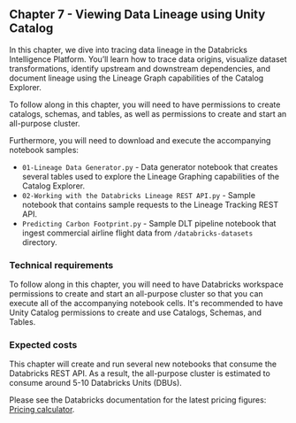 ## Chapter 7 - Viewing Data Lineage using Unity Catalog

In this chapter, we dive into tracing data lineage in the Databricks Intelligence Platform. You’ll learn how to trace data origins, visualize dataset transformations, identify upstream and downstream dependencies, and document lineage using the Lineage Graph capabilities of the Catalog Explorer.

To follow along in this chapter, you will need to have permissions to create catalogs, schemas, and tables, as well as permissions to create and start an all-purpose cluster.

Furthermore, you will need to download and execute the accompanying notebook samples:

- `01-Lineage Data Generator.py` - Data generator notebook that creates several tables used to explore the Lineage Graphing capabilities of the Catalog Explorer.
- `02-Working with the Databricks Lineage REST API.py` - Sample notebook that contains sample requests to the Lineage Tracking REST API.
- `Predicting Carbon Footprint.py` - Sample DLT pipeline notebook that ingest commercial airline flight data from `/databricks-datasets` directory.

### Technical requirements
To follow along in this chapter, you will need to have Databricks workspace permissions to create and start an all-purpose cluster so that you can execute all of the accompanying notebook cells. It's recommended to have Unity Catalog permissions to create and use Catalogs, Schemas, and Tables.

### Expected costs
This chapter will create and run several new notebooks that consume the Databricks REST API. As a result, the all-purpose cluster is estimated to consume around 5-10 Databricks Units (DBUs).

Please see the Databricks documentation for the latest pricing figures: [Pricing calculator](https://www.databricks.com/product/pricing/product-pricing/instance-types).

